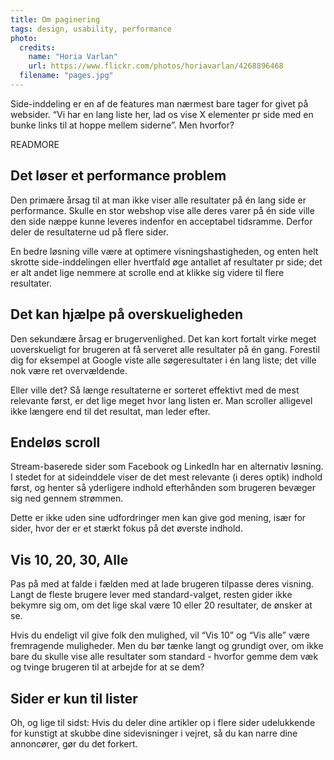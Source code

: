 ```yaml
---
title: Om paginering
tags: design, usability, performance
photo:
  credits:
    name: "Horia Varlan"
    url: https://www.flickr.com/photos/horiavarlan/4268896468
  filename: "pages.jpg"
---
```


Side-inddeling er en af de features man nærmest bare tager for givet på websider. “Vi har en lang liste her, lad os vise X elementer pr side med en bunke links til at hoppe mellem siderne”. Men hvorfor?

READMORE

## Det løser et performance problem

Den primære årsag til at man ikke viser alle resultater på én lang side er performance. Skulle en stor webshop vise alle deres varer på én side ville den side næppe kunne leveres indenfor en acceptabel tidsramme. Derfor deler de resultaterne ud på flere sider.

En bedre løsning ville være at optimere visningshastigheden, og enten helt skrotte side-inddelingen eller hvertfald øge antallet af resultater pr side; det er alt andet lige nemmere at scrolle end at klikke sig videre til flere resultater.

## Det kan hjælpe på overskueligheden

Den sekundære årsag er brugervenlighed. Det kan kort fortalt virke meget uoverskueligt for brugeren at få serveret alle resultater på én gang. Forestil dig for eksempel at Google viste alle søgeresultater i én lang liste; det ville nok være ret overvældende.

Eller ville det? Så længe resultaterne er sorteret effektivt med de mest relevante først, er det lige meget hvor lang listen er. Man scroller alligevel ikke længere end til det resultat, man leder efter.

## Endeløs scroll

Stream-baserede sider som Facebook og LinkedIn har en alternativ løsning. I stedet for at sideinddele viser de det mest relevante  (i deres optik) indhold først, og henter så yderligere indhold efterhånden som brugeren bevæger sig ned gennem strømmen.

Dette er ikke uden sine udfordringer men kan give god mening, især for sider, hvor der er et stærkt fokus på det øverste indhold.

## Vis 10, 20, 30, Alle

Pas på med at falde i fælden med at lade brugeren tilpasse deres visning. Langt de fleste brugere lever med standard-valget, resten gider ikke bekymre sig om, om det lige skal være 10 eller 20 resultater, de ønsker at se.

Hvis du endeligt vil give folk den mulighed, vil “Vis 10” og “Vis alle” være fremragende muligheder. Men du bør tænke langt og grundigt over, om ikke bare du skulle vise alle resultater som standard - hvorfor gemme dem væk og tvinge brugeren til at arbejde for at se dem?

## Sider er kun til lister

Oh, og lige til sidst: Hvis du deler dine artikler op i flere sider udelukkende for kunstigt at skubbe dine sidevisninger i vejret, så du kan narre dine annoncører, gør du det forkert.
